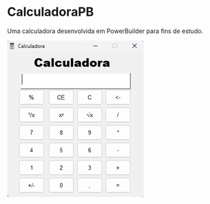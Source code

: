 # CalculadoraPB
Uma calculadora desenvolvida em PowerBuilder para fins de estudo.

<img src = "Images\Image1.png">